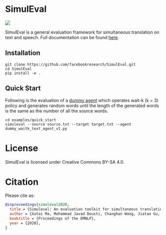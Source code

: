 # SimulEval
[![](https://github.com/facebookresearch/SimulEval/workflows/build/badge.svg)](https://github.com/facebookresearch/SimulEval/actions)

SimulEval is a general evaluation framework for simultaneous translation on text and speech. Full documentation can be found [here](https://simuleval.readthedocs.io/en/v1.1.0/).

## Installation
```
git clone https://github.com/facebookresearch/SimulEval.git
cd SimulEval
pip install -e .
```

## Quick Start
Following is the evaluation of a [dummy agent](examples/quick_start) which operates wait-k (k = 3) policy and generates random words until the length of the generated words is the same as the number of all the source words.
```shell
cd examples/quick_start
simuleval --source source.txt --target target.txt --agent dummy_waitk_text_agent_v1.py  
```

# License

SimulEval is licensed under Creative Commons BY-SA 4.0.

# Citation

Please cite as:

```bibtex
@inproceedings{simuleval2020,
  title = {Simuleval: An evaluation toolkit for simultaneous translation},
  author = {Xutai Ma, Mohammad Javad Dousti, Changhan Wang, Jiatao Gu, Juan Pino},
  booktitle = {Proceedings of the EMNLP},
  year = {2020},
}
```
